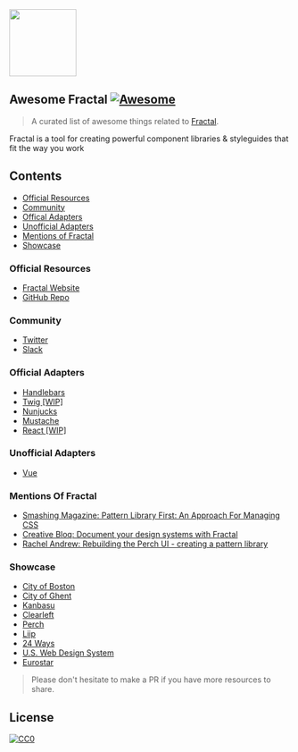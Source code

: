 <img height="120px" src="https://d33wubrfki0l68.cloudfront.net/5d2e88eb1e2b69f3f8b3a3372b6e4b3b4f095130/2159b/hero.png" />

## Awesome Fractal [![Awesome](https://awesome.re/badge-flat.svg)](https://awesome.re)

> A curated list of awesome things related to [Fractal](https://fractal.build/).

Fractal is a tool for creating powerful component libraries & styleguides that fit the way you work

## Contents

- [Official Resources](#official-resources)
- [Community](#community)
- [Offical Adapters](#official-adapters)
- [Unofficial Adapters](#unofficial-adapters)
- [Mentions of Fractal](#mentions-of-fractal)
- [Showcase](#showcase)

### Official Resources

- [Fractal Website](https://fractal.build/)
- [GitHub Repo](https://github.com/frctl/fractal)

### Community

- [Twitter](https://twitter.com/frctl)
- [Slack](https://slack.fractal.build)

### Official Adapters

- [Handlebars](https://github.com/frctl/handlebars)
- [Twig [WIP]](https://github.com/frctl/twig)
- [Nunjucks](https://github.com/frctl/nunjucks)
- [Mustache](https://github.com/frctl/mustache)
- [React [WIP]](https://github.com/frctl/react-adapter)

### Unofficial Adapters
- [Vue](https://github.com/swey/fractal-vue-adapter)

### Mentions Of Fractal
- [Smashing Magazine: Pattern Library First: An Approach For Managing CSS](https://www.smashingmagazine.com/2018/07/pattern-library-first-css)
- [Creative Bloq: Document your design systems with Fractal](https://www.creativebloq.com/how-to/document-your-design-systems-with-fractal)
- [Rachel Andrew: Rebuilding the Perch UI - creating a pattern library](https://rachelandrew.co.uk/archives/2016/05/06/rebuilding-the-perch-ui-creating-a-pattern-library)

### Showcase
- [City of Boston](https://patterns.boston.gov)
- [City of Ghent](https://stijlgids.stad.gent/v2)
- [Kanbasu](https://kanbasu.liip.ch/2)
- [Clearleft](http://fractal.clearleft.com)
- [Perch](http://patterns.perchcms.com)
- [Liip](https://styleguide.liip.ch/)
- [24 Ways](https://bits.24ways.org)
- [U.S. Web Design System](https://components.designsystem.digital.gov)
- [Eurostar](https://style.eurostar.com)

> Please don't hesitate to make a PR if you have more resources to share.

## License

[![CC0](https://mirrors.creativecommons.org/presskit/buttons/88x31/svg/cc-zero.svg)](https://creativecommons.org/publicdomain/zero/1.0/)
